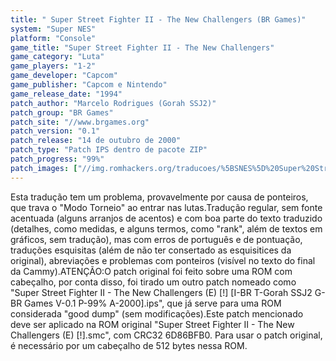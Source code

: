```yaml
---
title: " Super Street Fighter II - The New Challengers (BR Games)"
system: "Super NES"
platform: "Console"
game_title: "Super Street Fighter II - The New Challengers"
game_category: "Luta"
game_players: "1-2"
game_developer: "Capcom"
game_publisher: "Capcom e Nintendo"
game_release_date: "1994"
patch_author: "Marcelo Rodrigues (Gorah SSJ2)"
patch_group: "BR Games"
patch_site: "//www.brgames.org"
patch_version: "0.1"
patch_release: "14 de outubro de 2000"
patch_type: "Patch IPS dentro de pacote ZIP"
patch_progress: "99%"
patch_images: ["//img.romhackers.org/traducoes/%5BSNES%5D%20Super%20Street%20Fighter%20II%20-%20The%20New%20Challengers%20-%20BR%20Games%20-%201.png","//img.romhackers.org/traducoes/%5BSNES%5D%20Super%20Street%20Fighter%20II%20-%20The%20New%20Challengers%20-%20BR%20Games%20-%202.png","//img.romhackers.org/traducoes/%5BSNES%5D%20Super%20Street%20Fighter%20II%20-%20The%20New%20Challengers%20-%20BR%20Games%20-%203.png"]
---
```

Esta tradução tem um problema, provavelmente por causa de ponteiros, que trava o "Modo Torneio" ao entrar nas lutas.Tradução regular, sem fonte acentuada (alguns arranjos de acentos) e com boa parte do texto traduzido (detalhes, como medidas, e alguns termos, como "rank", além de textos em gráficos, sem tradução), mas com erros de português e de pontuação, traduções esquisitas (além de não ter consertado as esquisitices da original), abreviações e problemas com ponteiros (visível no texto do final da Cammy).ATENÇÃO:O patch original foi feito sobre uma ROM com cabeçalho, por conta disso, foi tirado um outro patch nomeado como "Super Street Fighter II - The New Challengers (E) [!] [I-BR T-Gorah SSJ2 G-BR Games V-0.1 P-99% A-2000].ips", que já serve para uma ROM considerada "good dump" (sem modificações).Este patch mencionado deve ser aplicado na ROM original "Super Street Fighter II - The New Challengers (E) [!].smc", com CRC32 6D86BFB0. Para usar o patch original, é necessário por um cabeçalho de 512 bytes nessa ROM.